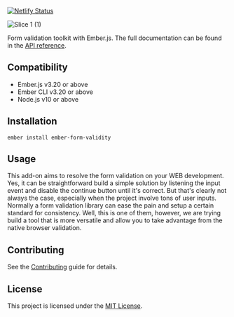 [![Netlify Status](https://api.netlify.com/api/v1/badges/5023c11a-a892-4a31-b7f4-199678dfbb07/deploy-status)](https://app.netlify.com/sites/frosty-swartz-6ba6b7/deploys)

![Slice 1 (1)](https://user-images.githubusercontent.com/3668313/130347207-7db1bb99-9a66-4e3f-bacf-aa3176b3bf69.png)

Form validation toolkit with Ember.js. The full documentation can be found in the [API reference](https://ember-for-validity.netlify.app/).


Compatibility
------------------------------------------------------------------------------

* Ember.js v3.20 or above
* Ember CLI v3.20 or above
* Node.js v10 or above


Installation
------------------------------------------------------------------------------

```
ember install ember-form-validity
```


Usage
------------------------------------------------------------------------------

This add-on aims to resolve the form validation on your WEB development. Yes, it can be straightforward build a simple solution by listening the input event and disable the continue button until it's correct. But that's clearly not always the case, especially when the project involve tons of user inputs. Normally a form validation library can ease the pain and setup a certain standard for consistency. Well, this is one of them, however, we are trying build a tool that is more versatile and allow you to take advantage from the native browser validation.


Contributing
------------------------------------------------------------------------------

See the [Contributing](CONTRIBUTING.md) guide for details.


License
------------------------------------------------------------------------------

This project is licensed under the [MIT License](LICENSE.md).
